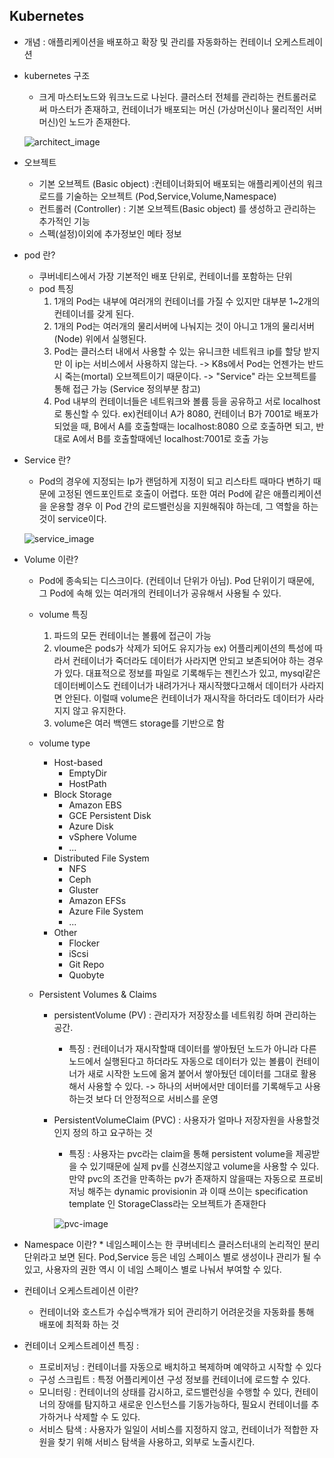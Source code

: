 ##  Kubernetes
* 개념 : 애플리케이션을 배포하고 확장 및 관리를 자동화하는 컨테이너 오케스트레이션


* kubernetes 구조
     * 크게 마스터노드와 워크노드로 나뉜다. 클러스터 전체를 관리하는 컨트롤러로써 마스터가 존재하고, 컨테이너가 배포되는 머신 (가상머신이나 물리적인 서버머신)인 노드가 존재한다.
     
     ![architect_image](https://github.com/yonwon01/TIL/blob/master/image/architect_image.png)
* 오브젝트
     * 기본 오브젝트 (Basic object) :컨테이너화되어 배포되는 애플리케이션의 워크로드를 기술하는 오브젝트 (Pod,Service,Volume,Namespace)
     * 컨트롤러 (Controller) : 기본 오브젝트(Basic object) 를 생성하고 관리하는 추가적인 기능
     * 스펙(설정)이외에 추가정보인 메타 정보

*  pod 란?
     * 쿠버네티스에서 가장 기본적인 배포 단위로, 컨테이너를 포함하는 단위
     - pod 특징
          1) 1개의 Pod는 내부에 여러개의 컨테이너를 가질 수 있지만 대부분 1~2개의 컨테이너를 갖게 된다.
          2) 1개의 Pod는 여러개의 물리서버에 나눠지는 것이 아니고 1개의 물리서버(Node) 위에서 실행된다.
          3) Pod는 클러스터 내에서 사용할 수 있는 유니크한 네트워크 ip를 할당 받지만 이 ip는 서비스에서 사용하지 않는다. -> K8s에서 Pod는 언젠가는 반드시 죽는(mortal) 오브젝트이기 때문이다. -> "Service" 라는 오브젝트를 통해 접근 가능 (Service 정의부분 참고)
          4) Pod 내부의 컨테이너들은 네트워크와 볼륨 등을 공유하고 서로 localhost로 통신할 수 있다. ex)컨테이너 A가 8080, 컨테이너 B가 7001로 배포가 되었을 때, B에서 A를 호출할때는 localhost:8080 으로 호출하면 되고, 반대로 A에서 B를 호출할때에넌 localhost:7001로 호출 가능
          
*  Service 란?
     * Pod의 경우에 지정되는 Ip가 랜덤하게 지정이 되고 리스타트 때마다 변하기 때문에 고정된 엔드포인트로 호출이 어렵다. 또한 여러 Pod에 같은 애플리케이션을 운용할 경우 이 Pod 간의 로드밸런싱을 지원해줘야 하는데, 그 역할을 하는 것이 service이다.
     
   ![service_image](https://github.com/yonwon01/TIL/blob/master/image/service_image.png)

*  Volume 이란?
     * Pod에 종속되는 디스크이다. (컨테이너 단위가 아님). Pod 단위이기 때문에, 그 Pod에 속해 있는 여러개의 컨테이너가 공유해서 사용될 수 있다.
     - volume 특징
          1) 파드의 모든 컨테이너는 볼륨에 접근이 가능
          2) vloume은 pods가 삭제가 되어도 유지가능 ex) 어플리케이션의 특성에 따라서 컨테이너가 죽더라도 데이터가 사라지면 안되고 보존되어야 하는 경우가 있다. 대표적으로 정보를 파일로 기록해두는 젠킨스가 있고, mysql같은 데이터베이스도 컨테이너가 내려가거나 재시작했다고해서 데이터가 사라지면 안된다. 이럴때 volume은 컨테이너가 재시작을 하더라도 데이터가 사라지지 않고 유지한다.
          3) volume은 여러 백앤드 storage를 기반으로 함
     - volume type
        * Host-based
            * EmptyDir
            * HostPath
        * Block Storage
            * Amazon EBS
            * GCE Persistent Disk
            * Azure Disk
            * vSphere Volume
            * ...
        * Distributed File System
            * NFS
            * Ceph
            * Gluster
            * Amazon EFSs
            * Azure File System
            * ...
        * Other
            * Flocker
            * iScsi
            * Git Repo
            * Quobyte
            
     - Persistent Volumes & Claims
        * persistentVolume (PV) : 관리자가 저장장소를 네트워킹 하며 관리하는 공간. 
            * 특징 : 컨테이너가 재시작할때 데이터를 쌓아뒀던 노드가 아니라 다른 노드에서 실행된다고 하더라도 자동으로 데이터가 있는 볼륨이 컨테이너가 새로 시작한 노드에 옮겨 붙어서 쌓아뒀던 데이터를 그대로 활용해서 사용할 수 있다. -> 하나의 서버에서만 데이터를 기록해두고 사용하는것 보다 더 안정적으로 서비스를 운영

        * PersistentVolumeClaim (PVC) : 사용자가 얼마나 저장자원을 사용할것인지 정의 하고 요구하는 것 
            * 특징 : 사용자는 pvc라는 claim을 통해 persistent volume을 제공받을 수 있기때문에 실제 pv를 신경쓰지않고 volume을 사용할 수 있다. 만약 pvc의 조건을 만족하는 pv가 존재하지 않을때는 자동으로 프로비저닝 해주는 dynamic provisionin 과 이때 쓰이는 specification template 인 StorageClass라는 오브젝트가 존재한다
            
            ![pvc-image](https://github.com/yonwon01/TIL/blob/master/image/pvc-image.png)

* Namespace 이란?
        * 네임스페이스는 한 쿠버네티스 클러스터내의 논리적인 분리단위라고 보면 된다. Pod,Service 등은 네임 스페이스 별로 생성이나 관리가 될 수 있고, 사용자의 권한 역시 이 네임 스페이스 별로 나눠서 부여할 수 있다.

* 컨테이너 오케스트레이션 이란? 
    * 컨테이너와 호스트가 수십수백개가 되어 관리하기 어려운것을 자동화를 통해 배포에 최적화 하는 것
      
* 컨테이너 오케스트레이션 특징 :
    * 프로비저닝 : 컨테이너를 자동으로 배치하고 복제하며 예약하고 시작할 수 있다
    * 구성 스크립트 : 특정 어플리케이션 구성 정보를 컨테이너에 로드할 수 있다.
    * 모니터링 : 컨테이너의 상태를 감시하고, 로드밸런싱을 수행할 수 있다, 컨테이너의 장애를 탐지하고 새로운 인스턴스를 기동가능하다, 필요시 컨테이너를 추가하거나 삭제할 수 도 있다.
    * 서비스 탐색 : 사용자가 일일이 서비스를 지정하지 않고, 컨테이너가 적합한 자원을 찾기 위해 서비스 탐색을 사용하고, 외부로 노출시킨다.
    


    

      
